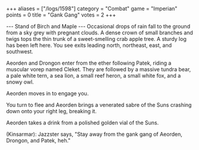 +++
aliases = ["/logs/1598"]
category = "Combat"
game = "Imperian"
points = 0
title = "Gank Gang"
votes = 2
+++

--- Stand of Birch and Maple ---
Occasional drops of rain fall to the ground from a sky grey with pregnant clouds. A dense crown of small branches and twigs tops the thin trunk of a 
sweet-smelling crab apple tree. A sturdy log has been left here.
You see exits leading north, northeast, east, and southwest.
  
Aeorden and Drongon enter from the ether following Patek, riding a muscular 
vorep named Cleket.
They are followed by a massive tundra bear, a pale white tern, a sea lion, a 
small reef heron, a small white fox, and a snowy owl.

Aeorden moves in to engage you.
  
You turn to flee and Aeorden brings a venerated sabre of the Suns crashing down onto your right leg, breaking it.
 
Aeorden takes a drink from a polished golden vial of the Suns.
  
(Kinsarmar): Jazzster says, "Stay away from the gank gang of Aeorden, Drongon, and Patek, heh."